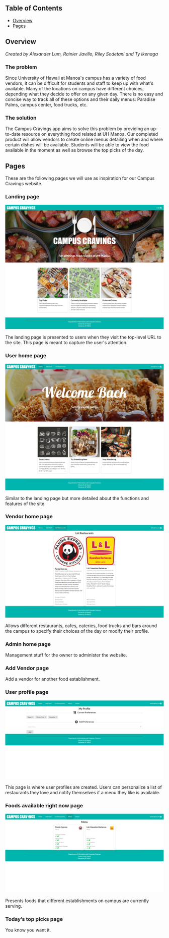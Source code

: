 ## Table of Contents

* [Overview](#overview)
* [Pages](#pages)

## Overview

*Created by Alexander Lum, Rainier Javillo, Riley Sodetani and Ty Ikenaga*

### The problem

Since University of Hawaii at Manoa's campus has a variety of food vendors, it can be difficult for students and staff to keep up with what's available. Many of the locations on campus have different choices, depending what they decide to offer on any given day. There is no easy and concise way to track all of these options and their daily menus: Paradise Palms, campus center, food trucks, etc.

### The solution

The Campus Cravings app aims to solve this problem by providing an up-to-date resource on everything food related at UH Manoa. Our completed product will allow vendors to create online menus detailing when and where certain dishes will be avaliable. Students will be able to view the food avaliable in the moment as well as browse the top picks of the day.

## Pages

These are the following pages we will use as inspiration for our Campus Cravings website.

### Landing page

![](images/m1-landing-page.jpg)

The landing page is presented to users when they visit the top-level URL to the site. This page is meant to capture the user's attention.

### User home page

![](images/m1-home-page.jpg)

Similar to the landing page but more detailed about the functions and features of the site.

### Vendor home page

![](images/m1-list-restaurants.png)

Allows different restaurants, cafes, eateries, food trucks and bars around the campus to specify their choices of the day or modify their profile.

### Admin home page

Management stuff for the owner to administer the website.

### Add Vendor page

Add a vendor for another food establishment.

### User profile page

![](images/m1-user-profile.png)

This page is where user profiles are created. Users can personalize a list of restaurants they love and notify themselves if a menu they like is available.

### Foods available right now page

![](images/m1-menu.png)

Presents foods that different establishments on campus are currently serving.

### Today’s top picks page

You know you want it.
